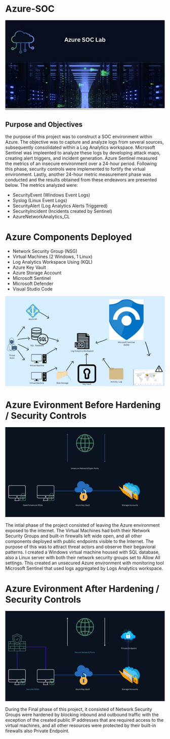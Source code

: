 # Azure-SOC


[![Azure Cloud Image cover](https://raw.githubusercontent.com/corieX/Azure-SOC/main/AzureImage.jpg)](https://raw.githubusercontent.com/corieX/Azure-SOC/main/AzureImage.jpg)

## Purpose and Objectives

the purpose of this project was to construct a SOC environment within Azure. The objective was to capture and analyze logs from several sources, subsequently consolidated within a Log Analytics workspace. Microsoft Sentinel was impleented to analyze these logs by developing attack maps, creating alert triggers, and incident generation. Azure Sentinel measured the metrics of an insecure environment over a 24-hour period. Following this phase, security controls were implemented to fortify the virtual environment. Lastly, another 24-hour metric measurement phase was conducted and the results obtained from these endeavors are presented below. The metrics analyzed were:

- SecurityEvent (Windows Event Logs)
- Syslog (Linux Event Logs)
- SecurityAlert (Log Analytics Alerts Triggered)
- SecurityIncident (Incidents created by Sentinel)
- AzureNetworkAnalytics_CL

# Azure Components Deployed

- Network Security Group (NSG)
- Virtual Machines (2 Windows, 1 Linux)
- Log Analytics Workspace Using (KQL)
- Azure Key Vault
- Azure Storage Account
- Microsoft Sentinel
- Microsoft Defender
- Visual Studio Code

![Azure Image 2](Azure%20image2.jpg)

# Azure Evironment Before Hardening / Security Controls
![Azure Image 3](3.jpg)

The intial phase of the project consisted of leaving the Azure environment exposed to the internet. The Virtual Machines had both their Network Security Groups and built-in firewalls left wide open, and all other components deployed with public endpoints visible to the Internet. The purpose of this was to attract threat actors and observe their begavioral patterns. I created a Windows virtual machine housed with SQL database, also  a Linux server with both their network security groups set to Allow All settings. This created an unsecured Azure environment with monitoring tool Microsoft Sentinel that used logs aggregated by Logs Analytics workspace.


# Azure Evironment After Hardening / Security Controls
![Azure Image 4](Azure%20image%20%283%29.jpg)

During the Final phase of this project, it consisted of Network Security Groups were hardened by blocking inbound and outbound traffic with the exception of the created public IP addresses that are required access to the virtual machines, and all other resources were protected by their built-in firewalls also Private Endpoint.


